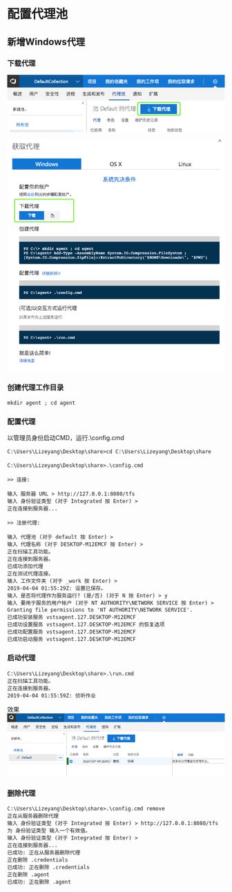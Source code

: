 # 配置代理池


## 新增Windows代理

### 下载代理

![iamges](./images/01.png)

![iamges](./images/02.png)

### 创建代理工作目录

```
mkdir agent ; cd agent  

```

### 配置代理
以管理员身份启动CMD，运行.\config.cmd

```
C:\Users\Lizeyang\Desktop\share>cd C:\Users\Lizeyang\Desktop\share

C:\Users\Lizeyang\Desktop\share>.\config.cmd

>> 连接:

输入 服务器 URL > http://127.0.0.1:8080/tfs
输入 身份验证类型 (对于 Integrated 按 Enter) >
正在连接到服务器...

>> 注册代理:

输入 代理池 (对于 default 按 Enter) >
输入 代理名称 (对于 DESKTOP-M12EMCF 按 Enter) >
正在扫描工具功能。
正在连接到服务器。
已成功添加代理
正在测试代理连接。
输入 工作文件夹 (对于 _work 按 Enter) >
2019-04-04 01:55:29Z: 设置已保存。
输入 是否将代理作为服务运行? (是/否) (对于 N 按 Enter) > y
输入 要用于服务的用户帐户 (对于 NT AUTHORITY\NETWORK SERVICE 按 Enter) >
Granting file permissions to 'NT AUTHORITY\NETWORK SERVICE'.
已成功安装服务 vstsagent.127.DESKTOP-M12EMCF
已成功设置服务 vstsagent.127.DESKTOP-M12EMCF 的恢复选项
已成功配置服务 vstsagent.127.DESKTOP-M12EMCF
已成功启动服务 vstsagent.127.DESKTOP-M12EMCF

```

### 启动代理

```
C:\Users\Lizeyang\Desktop\share>.\run.cmd
正在扫描工具功能。
正在连接到服务器。
2019-04-04 01:55:59Z: 侦听作业
```

效果
![iamges](./images/03.png)

### 删除代理

```
C:\Users\Lizeyang\Desktop\share>.\config.cmd remove
正在从服务器删除代理
输入 身份验证类型 (对于 Integrated 按 Enter) > http://127.0.0.1:8080/tfs
为 身份验证类型 输入一个有效值。
输入 身份验证类型 (对于 Integrated 按 Enter) >
正在连接到服务器...
已成功: 正在从服务器删除代理
正在删除 .credentials
已成功: 正在删除 .credentials
正在删除 .agent
已成功: 正在删除 .agent
```